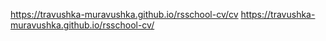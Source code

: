 https://travushka-muravushka.github.io/rsschool-cv/cv
https://travushka-muravushka.github.io/rsschool-cv/
